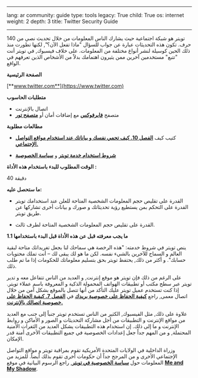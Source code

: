 

---

lang: ar
community: guide
type: tools
legacy: True
child: True
os: internet
weight: 2
depth: 3
title: Twitter Security Guide

---

تويتر هو شبكة اجتماعية حيث يشارك الناس المعلومات من خلال تحديث نصي من 140 حرف. تكون هذه التحديثات عبارة عن جواب للسؤال "ماذا تفعل الآن؟", لكنها تطورت منذ ذلك الحين كوسيلة لنشر أنواع مختلفة من المعلومات. على خلاف فيسبوك, في تويتر أنت "تتبع" مستخدمين آخرين ممن يثيرون اهتمامك بدلاً من الأشخاص الذين تعرفهم في الواقع. 

**الصفحة الرئيسية**

[**www.twitter.com**](https://www.twitter.com)

**متطلبات الحاسوب**

-	اتصال بالإنترنت
-	متصفح [**فايرفوكس**](/ar/firefox) مع إضافات أمان أو [**متصفح تور**](/ar/tor)

**مطالعات مطلوبة**

- كتيب كيف [**الفصل 10. كيف تحمي نفسك و بياناتك عند استخدام مواقع التواصل الإجتماعي.**](/ar/chapter_10)

- [**شروط استخدام خدمة تويتر**](https://www.twitter.com/tos) و [**سياسة الخصوصية**](https://www.twitter.com/privacy/)

**الوقت المطلوب للبدء باستخدام هذه الأداة :**

 40 دقيقة

**ما ستحصل عليه:**

- القدرة على تقليص حجم المعلومات الشخصية المتاحة للعلن عند استخدامك تويتر
القدرة على التحكم بمن يستطيع رؤية تحديثاتك و صورك و بيانات أخرى تشاركها عن طريق تويتر.

- القدرة على تقليص حجم المعلومات الشخصية المتاحة لطرف ثالث.

**1.1	ما يجب معرفته قبل عن هذه الأداة قبل البدء باستخدامها**

ينص تويتر في شروط خدمته: "هذه الرخصة هي سماحك لنا بجعل تغريداتك متاحة لبقية العالم و السماح للآخرين بالشيء نفسه. لكن ما هو لك يبقى لك – أنت تملك محتويات حسابك". و أكثر من ذلك, يحتفظ تويتر بحق بتسليم معلوماتك للحكومات إذا ما تم طلب ذلك.

على الرغم من ذلك فإن تويتر هو موقع إنترنت, و العديد من الناس تتفاعل معه و تدير تويتر عبر سطح مكتب أو تطبيقات الهواتف المحمولة الذكية و المعروفة باسم عملاء تويتر. إذا كنت تستخدم عميل تويتر عليك التأكد من أنها تتصل بالموقع بشكل آمن من خلال اتصال معمى, راجع [**كيفية الحفاظ على خصوصية بريدك**](/ar/chapter_07_1) في [**الفصل 7. كيفية الحفاظ على خصوصية اتصالك بالإنترنت.**](/ar/chapter_07)

علاوة على ذلك, مثل الفيسبوك, الكثير من الناس تستخدم تويتر جنباً إلى جنب مع العديد من مواقع الإنترنت و التطبيقات من أجل مشاركة التحديثات و الصور و الأماكن و روابط الإنترنت و ما إلى ذلك. إن استخدام هذه التطبيقات يشكل العديد من الثغرات الأمنية المحتملة, و من المهم جداً جعل إعدادات الخصوصية في جميع التطبيقات الأخرى أمنة قدر الإمكان.

وزراة الداخلية في الولايات المتحدة الأمريكية تقوم بمراقبة تويتر و مواقع التواصل الإجتماعي الأخرى و من المرجح جداً أن حكومات أخرى تقوم بذلك أيضاً.
للمزيد من المعلومات حول [**سياسة الخصوصية في تويتر**](http://twitter.com/privacy), راجع الرسوم البيانية في موقع [**Me and My Shadow**](https://www.myshadow.org/lost-in-small-print).


